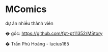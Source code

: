# MComics
dự án nhiều thành viên

� gốc: https://github.com/fpt-pt11352/MStory

� Trần Phú Hoàng - lucius165
